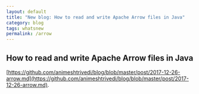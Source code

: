 ```yaml
---
layout: default
title: "New blog: How to read and write Apache Arrow files in Java"
category: blog
tags: whatsnew
permalink: /arrow
---
```

## How to read and write Apache Arrow files in Java

[https://github.com/animeshtrivedi/blog/blob/master/post/2017-12-26-arrow.md](https://github.com/animeshtrivedi/blog/blob/master/post/2017-12-26-arrow.md).
